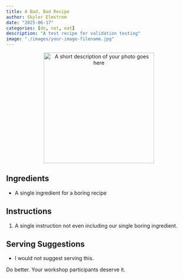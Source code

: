 ```yaml
---
title: A Bad, Bad Recipe
author: Skyler Elmstrom
date: "2025-06-17"
categories: [do, not, eat]
description: "A test recipe for validation testing"
image: "./images/your-image-filename.jpg"
---
```


<!-- Replace the img src file path below with the same path you used in the YAML above -->
<p align="center">
  <img src="./images/your-image-filename.jpg" alt="A short description of your photo goes here" width="300"/>
</p>

## Ingredients

- A single ingredient for a boring recipe

## Instructions

1. A single instruction not even including our single boring ingredient.

## Serving Suggestions
- I would not suggest serving this.

Do better. Your workshop participants deserve it.

